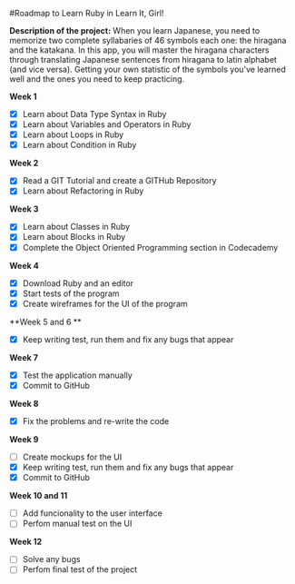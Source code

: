 #Roadmap to Learn Ruby in Learn It, Girl!

**Description of the project:** 
When you learn Japanese, you need to memorize two complete syllabaries of 46 symbols each one: the hiragana and the katakana. In this app, you will master the hiragana characters through translating Japanese sentences from hiragana to latin alphabet (and vice versa). Getting your own statistic of the symbols you've learned well and the ones you need to keep practicing.

**Week 1**
- [x] Learn about Data Type Syntax in Ruby
- [x] Learn about Variables and Operators in Ruby
- [x] Learn about Loops in Ruby
- [x] Learn about Condition in Ruby

**Week 2**
- [x] Read a GIT Tutorial and create a GITHub Repository
- [x] Learn about Refactoring in Ruby

**Week 3**
- [x] Learn about Classes in Ruby
- [x] Learn about Blocks in Ruby
- [x] Complete the Object Oriented Programming section in Codecademy

**Week 4**
- [x] Download Ruby and an editor
- [x] Start tests of the program
- [x] Create wireframes for the UI of the program

**Week 5 and 6 **
- [x] Keep writing test, run them and fix any bugs that appear

**Week 7**
- [x] Test the application manually
- [x] Commit to GitHub

**Week 8**
- [x] Fix the problems and re-write the code

**Week 9**
- [ ] Create mockups for the UI
- [x] Keep writing test, run them and fix any bugs that appear
- [x] Commit to GitHub

**Week 10 and 11**
- [ ] Add funcionality to the user interface
- [ ] Perfom manual test on the UI

**Week 12**
- [ ] Solve any bugs
- [ ] Perfom final test of the project
